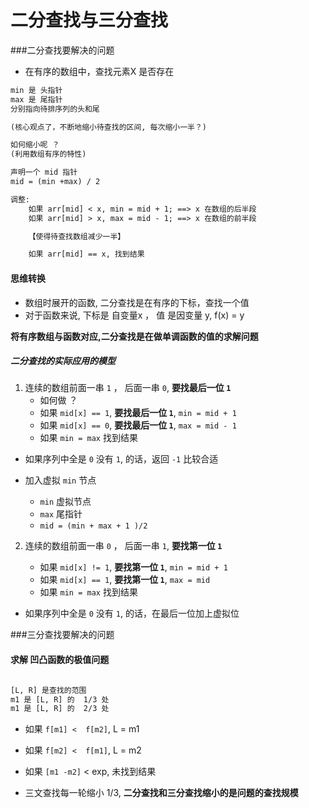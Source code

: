 # 二分查找与三分查找
###二分查找要解决的问题

* 在有序的数组中，查找元素X 是否存在

```txt
min 是 头指针
max 是 尾指针
分别指向待排序列的头和尾

(核心观点了，不断地缩小待查找的区间, 每次缩小一半？)

如何缩小呢 ？
(利用数组有序的特性)

声明一个 mid 指针
mid = (min +max) / 2 

调整:
    如果 arr[mid] < x, min = mid + 1; ==> x 在数组的后半段
    如果 arr[mid] > x, max = mid - 1; ==> x 在数组的前半段

    【使得待查找数组减少一半】

    如果 arr[mid] == x, 找到结果

```

#### 思维转换
* 数组时展开的函数, 二分查找是在有序的下标，查找一个值
* 对于函数来说, 下标是 自变量x ， 值 是因变量 y, f(x) = y

**将有序数组与函数对应,二分查找是在做单调函数的值的求解问题**

##### 二分查找的实际应用的模型
1. 连续的数组前面一串 `1` ， 后面一串 `0`, **要找最后一位  `1`**
    * 如何做 ？
    * 如果 `mid[x] == 1`, **要找最后一位  `1`**,  `min = mid + 1`
    * 如果 `mid[x] == 0`, **要找最后一位  `1`**,  `max = mid - 1`
    * 如果 `min = max` 找到结果

* 如果序列中全是 `0` 没有  `1`, 的话，返回 `-1` 比较合适

* 加入虚拟 `min` 节点
    * `min` 虚拟节点
    * `max` 尾指针
    * `mid = (min + max + 1 )/2 `


2. 连续的数组前面一串 `0` ， 后面一串 `1`, **要找第一位  `1`**

    * 如果 `mid[x] != 1`, **要找第一位  `1`**,  `min = mid + 1`
    * 如果 `mid[x] == 1`, **要找第一位  `1`**,  `max = mid`
    * 如果 `min = max` 找到结果

* 如果序列中全是 `0` 没有  `1`, 的话，在最后一位加上虚拟位

###三分查找要解决的问题
#### 求解 凹凸函数的极值问题
```txt

[L, R] 是查找的范围
m1 是 [L, R] 的  1/3 处
m1 是 [L, R] 的  2/3 处


```
*  如果 `f[m1] <  f[m2]`, L  = m1
*  如果 `f[m2] <  f[m1]`, L  = m2
*  如果 `[m1 -m2]` < exp, 未找到结果

* 三文查找每一轮缩小 1/3, 
**二分查找和三分查找缩小的是问题的查找规模**

